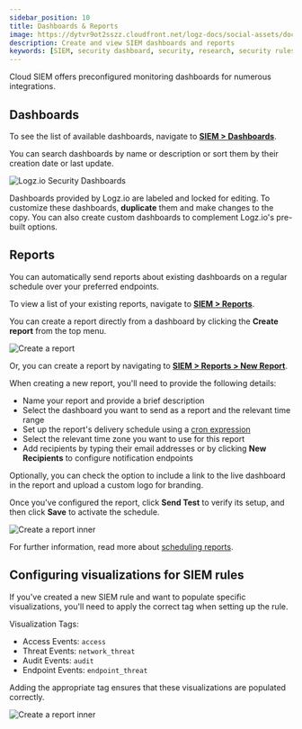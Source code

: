 ```yaml
---
sidebar_position: 10
title: Dashboards & Reports
image: https://dytvr9ot2sszz.cloudfront.net/logz-docs/social-assets/docs-social.jpg
description: Create and view SIEM dashboards and reports
keywords: [SIEM, security dashboard, security, research, security rules, Security information]
---
```



Cloud SIEM offers preconfigured monitoring dashboards for numerous integrations.

## Dashboards

To see the list of available dashboards, navigate to **[SIEM > Dashboards](https://app.logz.io/#/dashboard/security/research/dashboards/list)**.

You can search dashboards by name or description or sort them by their creation date or last update.

![Logz.io Security Dashboards](https://dytvr9ot2sszz.cloudfront.net/logz-docs/siem/siem-dashboards-dec24.png)

Dashboards provided by Logz.io are labeled and locked for editing. To customize these dashboards, **duplicate** them and make changes to the copy. You can also create custom dashboards to complement Logz.io's pre-built options.


## Reports

You can automatically send reports about existing dashboards on a regular schedule over your preferred endpoints.

To view a list of your existing reports, navigate to **[SIEM > Reports](https://app.logz.io/#/dashboard/scheduled-reports)**.

You can create a report directly from a dashboard by clicking the **Create report** from the top menu. 

![Create a report](https://dytvr9ot2sszz.cloudfront.net/logz-docs/siem/create-report-siem-jan.png)

Or, you can create a report by navigating to **[SIEM > Reports > New Report](https://app.logz.io/#/dashboard/scheduled-reports/create)**.

When creating a new report, you'll need to provide the following details:

* Name your report and provide a brief description
* Select the dashboard you want to send as a report and the relevant time range
* Set up the report's delivery schedule using a [cron expression](https://www.freeformatter.com/cron-expression-generator-quartz.html)
* Select the relevant time zone you want to use for this report
* Add recipients by typing their email addresses or by clicking **New Recipients** to configure notification endpoints

Optionally, you can check the option to include a link to the live dashboard in the report and upload a custom logo for branding.

Once you've configured the report, click **Send Test** to verify its setup, and then click **Save** to activate the schedule.

![Create a report inner](https://dytvr9ot2sszz.cloudfront.net/logz-docs/siem/siem-create-report-jan.png)

For further information, read more about [scheduling reports](/docs/user-guide/log-management/reports/).

## Configuring visualizations for SIEM rules

If you've created a new SIEM rule and want to populate specific visualizations, you'll need to apply the correct tag when setting up the rule.

Visualization Tags:

* Access Events: `access`
* Threat Events: `network_threat`
* Audit Events: `audit`
* Endpoint Events: `endpoint_threat`

Adding the appropriate tag ensures that these visualizations are populated correctly.

![Create a report inner](https://dytvr9ot2sszz.cloudfront.net/logz-docs/siem/siem-add-tags-to-rule.png)

